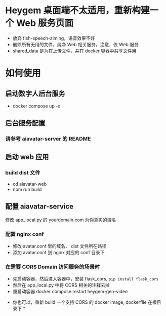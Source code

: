 # Heygem 桌面端不太适用，重新构建一个 Web 服务页面
- 放弃 fish-speech-ziming，语音效果不好
- 删除所有无用的文件，纯净 Web 相关服务，注意，仅 Web 服务
- shared_data 是为在上传文件，并在 docker 容器中共享文件用


# 如何使用
## 启动数字人后台服务
- docker compose up -d

## 后台服务配置
### 请参考 aiavatar-server 的 README

## 启动 web 应用
### build dist 文件
- cd aiavatar-web
- npm run build

## 配置 aiavatar-service
修改 app_local.py 的 yourdomain.com 为你真实的域名

### 配置 nginx conf
- 修改 avatar.conf 里的域名、 dist 文件所在路径
- 添加 avatar.conf 到 nginx 对应的 conf 目录下


### 在需要 CORS Domain 访问服务的场景时
- 先启动容器，然后进入容器中，安装 flask_cors, `pip install flask_cors`
- 然后在 app_local.py 中将 CORS 相关的注释去掉
- 重启动容器 docker compose restart heygem-gen-video
* 你也可以，重新 build 一个支持 CORS 的 docker image, dockerfile 在根目录下 *